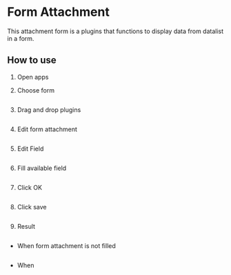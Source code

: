 # Form Attachment

This attachment form is a plugins that functions to display data from datalist in a form.

## How to use

1. Open apps

2. Choose form

<img src="https://raw.githubusercontent.com/kinnara-digital-studio/kecak-workflow/master/docs/assets/.png" alt="" />

3. Drag and drop plugins

<img src="https://raw.githubusercontent.com/kinnara-digital-studio/kecak-workflow/master/docs/assets/.png" alt="" />


4. Edit form attachment

<img src="https://raw.githubusercontent.com/kinnara-digital-studio/kecak-workflow/master/docs/assets/.png" alt="" />


5. Edit Field

<img src="https://raw.githubusercontent.com/kinnara-digital-studio/kecak-workflow/master/docs/assets/.png" alt="" />


6. Fill available field

<img src="https://raw.githubusercontent.com/kinnara-digital-studio/kecak-workflow/master/docs/assets/.png" alt="" />


7. Click OK

<img src="https://raw.githubusercontent.com/kinnara-digital-studio/kecak-workflow/master/docs/assets/.png" alt="" />


8. Click save

<img src="https://raw.githubusercontent.com/kinnara-digital-studio/kecak-workflow/master/docs/assets/.png" alt="" />


9. Result

<img src="https://raw.githubusercontent.com/kinnara-digital-studio/kecak-workflow/master/docs/assets/.png" alt="" />


- When form attachment is not filled

<img src="https://raw.githubusercontent.com/kinnara-digital-studio/kecak-workflow/master/docs/assets/.png" alt="" />


- When

<img src="https://raw.githubusercontent.com/kinnara-digital-studio/kecak-workflow/master/docs/assets/.png" alt="" />

